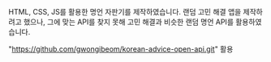 HTML, CSS, JS를 활용한 명언 자판기를 제작하였습니다. 
랜덤 고민 해결 앱을 제작하려고 했으나, 그에 맞는 API를 찾지 못해 고민 해결과 비슷한 랜덤 명언 API를 활용하였습니다. 

"https://github.com/gwongibeom/korean-advice-open-api.git" 활용